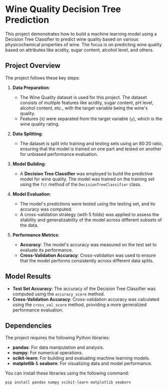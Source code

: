 # Wine Quality Decision Tree Prediction

This project demonstrates how to build a machine learning model using a Decision Tree Classifier to predict wine quality based on various physicochemical properties of wine. The focus is on predicting wine quality based on attributes like acidity, sugar content, alcohol level, and others.

## Project Overview

The project follows these key steps:

1. **Data Preparation**:
   - The Wine Quality dataset is used for this project. The dataset consists of multiple features like acidity, sugar content, pH level, alcohol content, etc., with the target variable being the wine's quality.
   - Features (`X`) were separated from the target variable (`y`), which is the wine quality rating.

2. **Data Splitting**:
   - The dataset is split into training and testing sets using an 80:20 ratio, ensuring that the model is trained on one part and tested on another for unbiased performance evaluation.

3. **Model Building**:
   - A **Decision Tree Classifier** was employed to build the predictive model for wine quality. The model was trained on the training set using the `fit` method of the `DecisionTreeClassifier` class.

4. **Model Evaluation**:
   - The model's predictions were tested using the testing set, and its accuracy was computed.
   - A cross-validation strategy (with 5 folds) was applied to assess the stability and generalizability of the model across different subsets of the data.

5. **Performance Metrics**:
   - **Accuracy**: The model's accuracy was measured on the test set to evaluate its performance.
   - **Cross-Validation Accuracy**: Cross-validation was used to ensure that the model performs consistently across different data splits.

## Model Results

- **Test Set Accuracy**: The accuracy of the Decision Tree Classifier was computed using the `accuracy_score` method. 
- **Cross-Validation Accuracy**: Cross-validation accuracy was calculated using the `cross_val_score` method, providing a more generalized performance evaluation.

## Dependencies

The project requires the following Python libraries:

- **pandas**: For data manipulation and analysis.
- **numpy**: For numerical operations.
- **scikit-learn**: For building and evaluating machine learning models.
- **matplotlib** & **seaborn**: For visualizing data and model performance.

You can install these libraries using the following command:

```bash
pip install pandas numpy scikit-learn matplotlib seaborn
